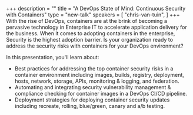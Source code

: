 +++
description = ""
title = "A DevOps State of Mind: Continuous Security with Containers"
type = "new-talk"
speakers = [
        "chris-van-tuin",
]
+++
With the rise of DevOps, containers are at the brink of becoming a pervasive technology in Enterprise IT to accelerate application delivery for the business.
When it comes to adopting containers in the enterprise, Security is the highest adoption barrier.
Is your organization ready to address the security risks with containers for your DevOps environment?

In this presentation, you'll learn about:

* Best practices for addressing the top container security risks in a  container environment including images, builds, registry, deployment, hosts, network, storage, APIs, monitoring & logging, and federation.
* Automating and integrating security vulnerability management & compliance checking for container images in a DevOps CI/CD pipeline.
* Deployment strategies for deploying container security updates including recreate, rolling, blue/green, canary and a/b testing.